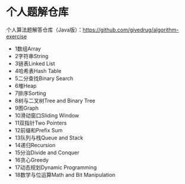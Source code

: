 # 个人题解仓库


个人算法题解答仓库（Java版）：https://github.com/givedrug/algorithm-exercise

- 1数组Array
- 2字符串String
- 3链表Linked List
- 4哈希表Hash Table
- 5二分查找Binary Search
- 6堆Heap
- 7排序Sorting
- 8树与二叉树Tree and Binary Tree
- 9图Graph
- 10滑动窗口Sliding Window
- 11双指针Two Pointers
- 12前缀和Prefix Sum
- 13队列与栈Queue and Stack
- 14递归Recursion
- 15分治Divide and Conquer
- 16贪心Greedy
- 17动态规划Dynamic Programming
- 18数学与位运算Math and Bit Manipulation
